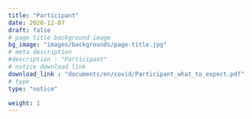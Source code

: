 ```yaml
---
title: "Participant"
date: 2020-12-07
draft: false
# page title background image
bg_image: "images/backgrounds/page-title.jpg"
# meta description
#description : "Participant"
# notice download link
download_link : "documents/en/covid/Participant_what_to_expect.pdf"
# type
type: "notice"

weight: 1
---
```

